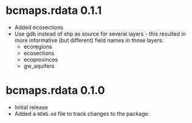# bcmaps.rdata 0.1.1

* Added ecosections
* Use gdb instead of shp as source for several layers - this resulted in more informative (but different) field names in those layers:
    - ecoregions
    - ecosections
    - ecoprovinces
    - gw_aquifers

# bcmaps.rdata 0.1.0

* Initial release
* Added a `NEWS.md` file to track changes to the package.



